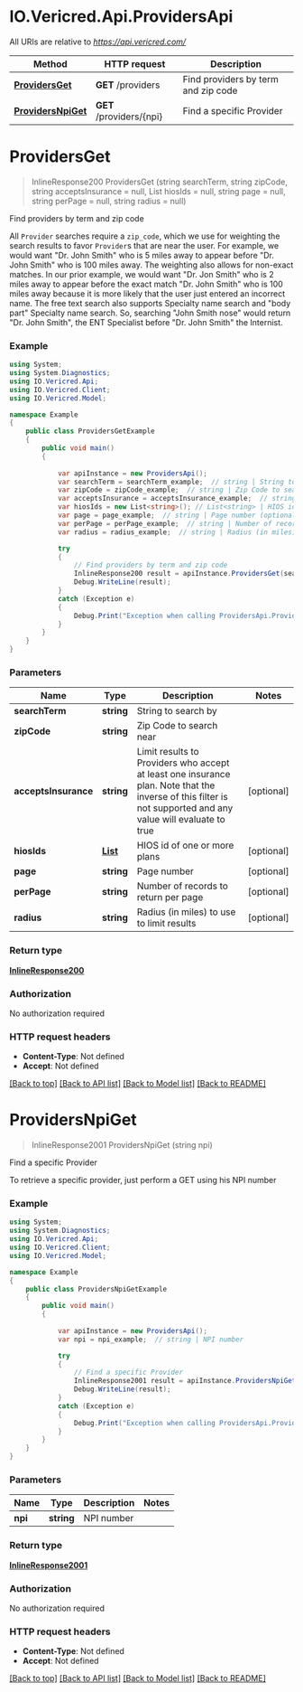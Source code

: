 # IO.Vericred.Api.ProvidersApi

All URIs are relative to *https://api.vericred.com/*

Method | HTTP request | Description
------------- | ------------- | -------------
[**ProvidersGet**](ProvidersApi.md#providersget) | **GET** /providers | Find providers by term and zip code
[**ProvidersNpiGet**](ProvidersApi.md#providersnpiget) | **GET** /providers/{npi} | Find a specific Provider


# **ProvidersGet**
> InlineResponse200 ProvidersGet (string searchTerm, string zipCode, string acceptsInsurance = null, List<string> hiosIds = null, string page = null, string perPage = null, string radius = null)

Find providers by term and zip code

All `Provider` searches require a `zip_code`, which we use for weighting the search results to favor `Provider`s that are near the user.  For example, we would want "Dr. John Smith" who is 5 miles away to appear before "Dr. John Smith" who is 100 miles away.  The weighting also allows for non-exact matches.  In our prior example, we would want "Dr. Jon Smith" who is 2 miles away to appear before the exact match "Dr. John Smith" who is 100 miles away because it is more likely that the user just entered an incorrect name.  The free text search also supports Specialty name search and "body part" Specialty name search.  So, searching "John Smith nose" would return "Dr. John Smith", the ENT Specialist before "Dr. John Smith" the Internist.  

### Example
```csharp
using System;
using System.Diagnostics;
using IO.Vericred.Api;
using IO.Vericred.Client;
using IO.Vericred.Model;

namespace Example
{
    public class ProvidersGetExample
    {
        public void main()
        {
            
            var apiInstance = new ProvidersApi();
            var searchTerm = searchTerm_example;  // string | String to search by
            var zipCode = zipCode_example;  // string | Zip Code to search near
            var acceptsInsurance = acceptsInsurance_example;  // string | Limit results to Providers who accept at least one insurance plan.  Note that the inverse of this filter is not supported and any value will evaluate to true (optional) 
            var hiosIds = new List<string>(); // List<string> | HIOS id of one or more plans (optional) 
            var page = page_example;  // string | Page number (optional) 
            var perPage = perPage_example;  // string | Number of records to return per page (optional) 
            var radius = radius_example;  // string | Radius (in miles) to use to limit results (optional) 

            try
            {
                // Find providers by term and zip code
                InlineResponse200 result = apiInstance.ProvidersGet(searchTerm, zipCode, acceptsInsurance, hiosIds, page, perPage, radius);
                Debug.WriteLine(result);
            }
            catch (Exception e)
            {
                Debug.Print("Exception when calling ProvidersApi.ProvidersGet: " + e.Message );
            }
        }
    }
}
```

### Parameters

Name | Type | Description  | Notes
------------- | ------------- | ------------- | -------------
 **searchTerm** | **string**| String to search by | 
 **zipCode** | **string**| Zip Code to search near | 
 **acceptsInsurance** | **string**| Limit results to Providers who accept at least one insurance plan.  Note that the inverse of this filter is not supported and any value will evaluate to true | [optional] 
 **hiosIds** | [**List<string>**](string.md)| HIOS id of one or more plans | [optional] 
 **page** | **string**| Page number | [optional] 
 **perPage** | **string**| Number of records to return per page | [optional] 
 **radius** | **string**| Radius (in miles) to use to limit results | [optional] 

### Return type

[**InlineResponse200**](InlineResponse200.md)

### Authorization

No authorization required

### HTTP request headers

 - **Content-Type**: Not defined
 - **Accept**: Not defined

[[Back to top]](#) [[Back to API list]](../README.md#documentation-for-api-endpoints) [[Back to Model list]](../README.md#documentation-for-models) [[Back to README]](../README.md)

# **ProvidersNpiGet**
> InlineResponse2001 ProvidersNpiGet (string npi)

Find a specific Provider

To retrieve a specific provider, just perform a GET using his NPI number  

### Example
```csharp
using System;
using System.Diagnostics;
using IO.Vericred.Api;
using IO.Vericred.Client;
using IO.Vericred.Model;

namespace Example
{
    public class ProvidersNpiGetExample
    {
        public void main()
        {
            
            var apiInstance = new ProvidersApi();
            var npi = npi_example;  // string | NPI number

            try
            {
                // Find a specific Provider
                InlineResponse2001 result = apiInstance.ProvidersNpiGet(npi);
                Debug.WriteLine(result);
            }
            catch (Exception e)
            {
                Debug.Print("Exception when calling ProvidersApi.ProvidersNpiGet: " + e.Message );
            }
        }
    }
}
```

### Parameters

Name | Type | Description  | Notes
------------- | ------------- | ------------- | -------------
 **npi** | **string**| NPI number | 

### Return type

[**InlineResponse2001**](InlineResponse2001.md)

### Authorization

No authorization required

### HTTP request headers

 - **Content-Type**: Not defined
 - **Accept**: Not defined

[[Back to top]](#) [[Back to API list]](../README.md#documentation-for-api-endpoints) [[Back to Model list]](../README.md#documentation-for-models) [[Back to README]](../README.md)

